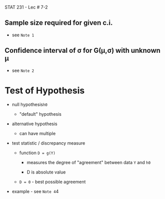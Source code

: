 STAT 231 - Lec # 7-2

## Sample size required for given c.i.

* see `Note 1`

## Confidence interval of σ for G(μ,σ) with unknown μ

* see `Note 2`

# Test of Hypothesis

* null hypothesis`h0`

	* "default" hypothesis


* alternative hypothesis

	* can have multiple

* test statistic / discrepancy measure

	* function `D = g(Y)`

		* measures the degree of "agreement" between data `Y` and `h0`
		
		* D is absolute value

	* `D = 0` - best possible agreement

* example - see `Note 4`4